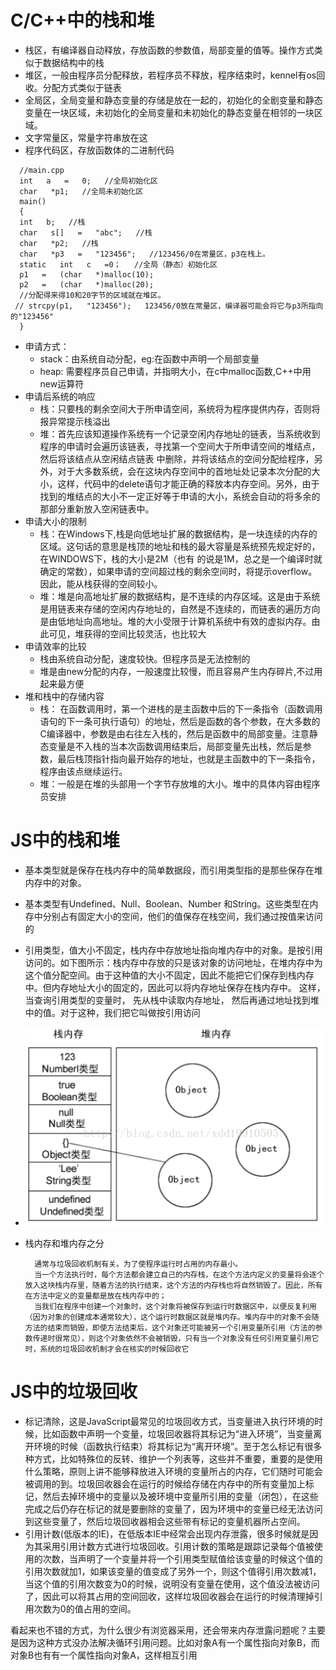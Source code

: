 # C/C++中的栈和堆

* 栈区，有编译器自动释放，存放函数的参数值，局部变量的值等。操作方式类似于数据结构中的栈
* 堆区，一般由程序员分配释放，若程序员不释放，程序结束时，kennel有os回收。分配方式类似于链表
* 全局区，全局变量和静态变量的存储是放在一起的，初始化的全剧变量和静态变量在一块区域，未初始化的全局变量和未初始化的静态变量在相邻的一块区域。
* 文字常量区，常量字符串放在这
* 程序代码区，存放函数体的二进制代码

```
  //main.cpp    
  int   a   =   0;   //全局初始化区    
  char   *p1;   //全局未初始化区    
  main()    
  {    
  int   b;   //栈    
  char   s[]   =   "abc";   //栈    
  char   *p2;   //栈    
  char   *p3   =   "123456";   //123456/0在常量区，p3在栈上。    
  static   int   c   =0；   //全局（静态）初始化区    
  p1   =   (char   *)malloc(10);    
  p2   =   (char   *)malloc(20);    
  //分配得来得10和20字节的区域就在堆区。    
 // strcpy(p1,   "123456");   123456/0放在常量区，编译器可能会将它与p3所指向的"123456"     
  }    
```

* 申请方式：
    * stack：由系统自动分配，eg:在函数中声明一个局部变量
    * heap: 需要程序员自己申请，并指明大小，在c中malloc函数,C++中用new运算符  
* 申请后系统的响应
    * 栈：只要栈的剩余空间大于所申请空间，系统将为程序提供内存，否则将报异常提示栈溢出
    *   堆：首先应该知道操作系统有一个记录空闲内存地址的链表，当系统收到程序的申请时会遍历该链表，寻找第一个空间大于所申请空间的堆结点，然后将该结点从空闲结点链表  中删除，并将该结点的空间分配给程序，另外，对于大多数系统，会在这块内存空间中的首地址处记录本次分配的大小，这样，代码中的delete语句才能正确的释放本内存空间。另外，由于找到的堆结点的大小不一定正好等于申请的大小，系统会自动的将多余的那部分重新放入空闲链表中。
* 申请大小的限制
    * 栈：在Windows下,栈是向低地址扩展的数据结构，是一块连续的内存的区域。这句话的意思是栈顶的地址和栈的最大容量是系统预先规定好的，在WINDOWS下，栈的大小是2M（也有 的说是1M，总之是一个编译时就确定的常数），如果申请的空间超过栈的剩余空间时，将提示overflow。因此，能从栈获得的空间较小。
    * 堆：堆是向高地址扩展的数据结构，是不连续的内存区域。这是由于系统是用链表来存储的空闲内存地址的，自然是不连续的，而链表的遍历方向是由低地址向高地址。堆的大小受限于计算机系统中有效的虚拟内存。由此可见，堆获得的空间比较灵活，也比较大
* 申请效率的比较
    * 栈由系统自动分配，速度较快。但程序员是无法控制的
    * 堆是由new分配的内存，一般速度比较慢，而且容易产生内存碎片,不过用起来最方便
* 堆和栈中的存储内容 
    * 栈：   在函数调用时，第一个进栈的是主函数中后的下一条指令（函数调用语句的下一条可执行语句）的地址，然后是函数的各个参数，在大多数的C编译器中，参数是由右往左入栈的，然后是函数中的局部变量。注意静态变量是不入栈的当本次函数调用结束后，局部变量先出栈，然后是参数，最后栈顶指针指向最开始存的地址，也就是主函数中的下一条指令，程序由该点继续运行。
    * 堆：一般是在堆的头部用一个字节存放堆的大小。堆中的具体内容由程序员安排

# JS中的栈和堆
* 基本类型就是保存在栈内存中的简单数据段，而引用类型指的是那些保存在堆内存中的对象。
* 基本类型有Undefined、Null、Boolean、Number 和String。这些类型在内存中分别占有固定大小的空间，他们的值保存在栈空间，我们通过按值来访问的
* 引用类型，值大小不固定，栈内存中存放地址指向堆内存中的对象。是按引用访问的。如下图所示：栈内存中存放的只是该对象的访问地址，在堆内存中为这个值分配空间。由于这种值的大小不固定，因此不能把它们保存到栈内存中。但内存地址大小的固定的，因此可以将内存地址保存在栈内存中。 这样，当查询引用类型的变量时， 先从栈中读取内存地址， 然后再通过地址找到堆中的值。对于这种，我们把它叫做按引用访问
* ![](./stack_heap.png)
* 栈内存和堆内存之分
        
        通常与垃圾回收机制有关。为了使程序运行时占用的内存最小。
        当一个方法执行时，每个方法都会建立自己的内存栈，在这个方法内定义的变量将会逐个放入这块栈内存里，随着方法的执行结束，这个方法的内存栈也将自然销毁了。因此，所有在方法中定义的变量都是放在栈内存中的；
        当我们在程序中创建一个对象时，这个对象将被保存到运行时数据区中，以便反复利用（因为对象的创建成本通常较大），这个运行时数据区就是堆内存。堆内存中的对象不会随方法的结束而销毁，即使方法结束后，这个对象还可能被另一个引用变量所引用（方法的参数传递时很常见），则这个对象依然不会被销毁，只有当一个对象没有任何引用变量引用它时，系统的垃圾回收机制才会在核实的时候回收它
        
# JS中的垃圾回收
* 标记清除，这是JavaScript最常见的垃圾回收方式，当变量进入执行环境的时候，比如函数中声明一个变量，垃圾回收器将其标记为“进入环境”，当变量离开环境的时候（函数执行结束）将其标记为“离开环境”。至于怎么标记有很多种方式，比如特殊位的反转、维护一个列表等，这些并不重要，重要的是使用什么策略，原则上讲不能够释放进入环境的变量所占的内存，它们随时可能会被调用的到。垃圾回收器会在运行的时候给存储在内存中的所有变量加上标记，然后去掉环境中的变量以及被环境中变量所引用的变量（闭包），在这些完成之后仍存在标记的就是要删除的变量了，因为环境中的变量已经无法访问到这些变量了，然后垃圾回收器相会这些带有标记的变量机器所占空间。
* 引用计数(低版本的IE)，在低版本IE中经常会出现内存泄露，很多时候就是因为其采用引用计数方式进行垃圾回收。引用计数的策略是跟踪记录每个值被使用的次数，当声明了一个变量并将一个引用类型赋值给该变量的时候这个值的引用次数就加1，如果该变量的值变成了另外一个，则这个值得引用次数减1，当这个值的引用次数变为0的时候，说明没有变量在使用，这个值没法被访问了，因此可以将其占用的空间回收，这样垃圾回收器会在运行的时候清理掉引用次数为0的值占用的空间。
    
 看起来也不错的方式，为什么很少有浏览器采用，还会带来内存泄露问题呢？主要是因为这种方式没办法解决循环引用问题。比如对象A有一个属性指向对象B，而对象B也有有一个属性指向对象A，这样相互引用
 

